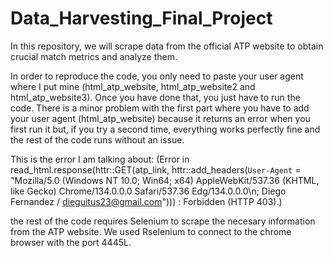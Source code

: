 # Data_Harvesting_Final_Project
In this repository, we will scrape data from the official ATP website to obtain crucial match metrics and analyze them.

In order to reproduce the code, you only need to paste your user agent where I put mine (html_atp_website, html_atp_website2 and html_atp_website3). Once you have done that, you just have to run the code. There is a minor problem with the first part where you have to add your user agent (html_atp_website) because it returns an error when you first run it but, if you try a second time, everything works perfectly fine and the rest of the code runs without an issue. 

This is the error I am talking about: (Error in read_html.response(httr::GET(atp_link, httr::add_headers(`User-Agent` = "Mozilla/5.0 (Windows NT 10.0; Win64; x64) AppleWebKit/537.36 (KHTML, like Gecko) Chrome/134.0.0.0 Safari/537.36 Edg/134.0.0.0\n; Diego Fernandez / dieguitus23@gmail.com"))) : Forbidden (HTTP 403).) 

the rest of the code requires Selenium to scrape the necesary information from the ATP website. We used Rselenium to connect to the chrome browser with the port 4445L.
